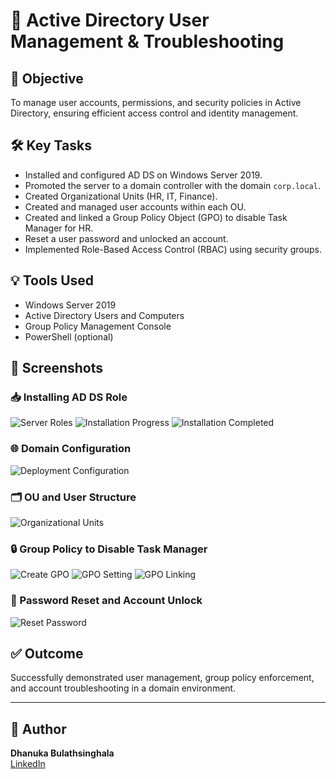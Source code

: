 # 🧩 Active Directory User Management & Troubleshooting

## 🎯 Objective
To manage user accounts, permissions, and security policies in Active Directory, ensuring efficient access control and identity management.

## 🛠️ Key Tasks
- Installed and configured AD DS on Windows Server 2019.
- Promoted the server to a domain controller with the domain `corp.local`.
- Created Organizational Units (HR, IT, Finance).
- Created and managed user accounts within each OU.
- Created and linked a Group Policy Object (GPO) to disable Task Manager for HR.
- Reset a user password and unlocked an account.
- Implemented Role-Based Access Control (RBAC) using security groups.

## 💡 Tools Used
- Windows Server 2019
- Active Directory Users and Computers
- Group Policy Management Console
- PowerShell (optional)

## 📸 Screenshots

### 📥 Installing AD DS Role
![Server Roles](Screenshot1.png)
![Installation Progress](Screenshot2.png)
![Installation Completed](Screenshot3.png)

### 🌐 Domain Configuration
![Deployment Configuration](Screenshot4.png)

### 🗂️ OU and User Structure
![Organizational Units](Screenshot5.png)

### 🔒 Group Policy to Disable Task Manager
![Create GPO](Screenshot6.png)
![GPO Setting](Screenshot7.png)
![GPO Linking](Screenshot8.png)

### 🔐 Password Reset and Account Unlock
![Reset Password](Screenshot9.png)

## ✅ Outcome
Successfully demonstrated user management, group policy enforcement, and account troubleshooting in a domain environment.

---

## 📎 Author
**Dhanuka Bulathsinghala**  
[LinkedIn](https://www.linkedin.com/in/YOUR_USERNAME)
